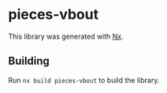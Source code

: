 # pieces-vbout

This library was generated with [Nx](https://nx.dev).

## Building

Run `nx build pieces-vbout` to build the library.
